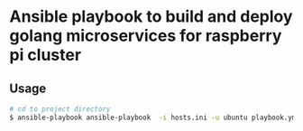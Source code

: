 # Ansible playbook to build and deploy golang microservices for raspberry pi cluster

## Usage 

```bash
# cd to project directory 
$ ansible-playbook ansible-playbook  -i hosts.ini -u ubuntu playbook.yml
```
